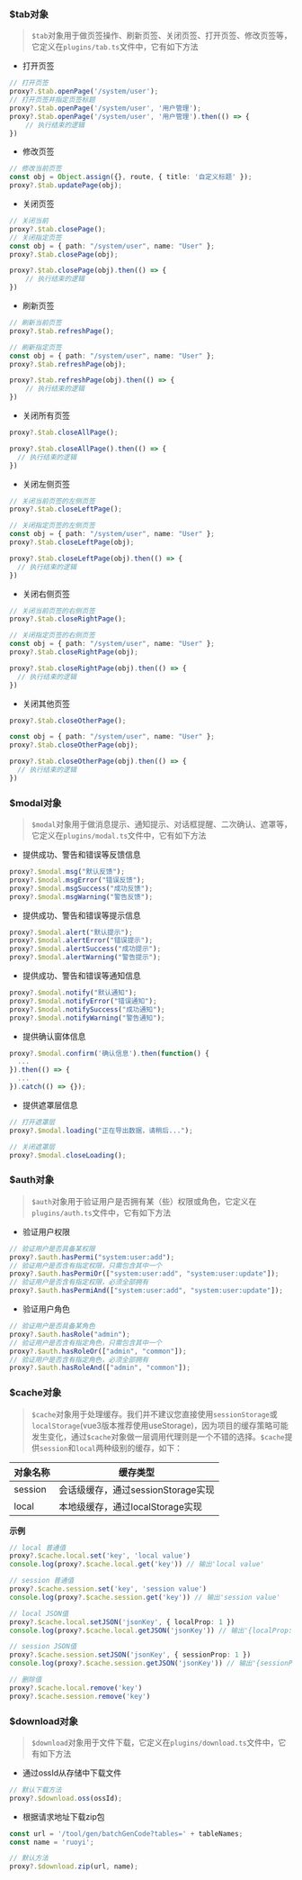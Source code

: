 ### $tab对象
> `$tab`对象用于做页签操作、刷新页签、关闭页签、打开页签、修改页签等，它定义在`plugins/tab.ts`文件中，它有如下方法
* 打开页签

```typescript
// 打开页签
proxy?.$tab.openPage('/system/user');
// 打开页签并指定页签标题
proxy?.$tab.openPage('/system/user', '用户管理');
proxy?.$tab.openPage('/system/user', '用户管理').then(() => {
    // 执行结束的逻辑
})
```

* 修改页签

```typescript
// 修改当前页签
const obj = Object.assign({}, route, { title: '自定义标题' });
proxy?.$tab.updatePage(obj);
```
* 关闭页签

```typescript
// 关闭当前
proxy?.$tab.closePage();
// 关闭指定页签
const obj = { path: "/system/user", name: "User" };
proxy?.$tab.closePage(obj);

proxy?.$tab.closePage(obj).then(() => {
    // 执行结束的逻辑
})
```

* 刷新页签

```typescript
// 刷新当前页签
proxy?.$tab.refreshPage();

// 刷新指定页签
const obj = { path: "/system/user", name: "User" };
proxy?.$tab.refreshPage(obj);

proxy?.$tab.refreshPage(obj).then(() => {
    // 执行结束的逻辑
})
```

* 关闭所有页签

```typescript
proxy?.$tab.closeAllPage();

proxy?.$tab.closeAllPage().then(() => {
  // 执行结束的逻辑
})
```

* 关闭左侧页签

```typescript
// 关闭当前页签的左侧页签
proxy?.$tab.closeLeftPage();

// 关闭指定页签的左侧页签
const obj = { path: "/system/user", name: "User" };
proxy?.$tab.closeLeftPage(obj);

proxy?.$tab.closeLeftPage(obj).then(() => {
  // 执行结束的逻辑
})
```

* 关闭右侧页签

```typescript
// 关闭当前页签的右侧页签
proxy?.$tab.closeRightPage();

// 关闭指定页签的右侧页签
const obj = { path: "/system/user", name: "User" };
proxy?.$tab.closeRightPage(obj);

proxy?.$tab.closeRightPage(obj).then(() => {
  // 执行结束的逻辑
})
```

* 关闭其他页签

```typescript
proxy?.$tab.closeOtherPage();

const obj = { path: "/system/user", name: "User" };
proxy?.$tab.closeOtherPage(obj);

proxy?.$tab.closeOtherPage(obj).then(() => {
  // 执行结束的逻辑
})
```

### $modal对象
> `$modal`对象用于做消息提示、通知提示、对话框提醒、二次确认、遮罩等，它定义在`plugins/modal.ts`文件中，它有如下方法

* 提供成功、警告和错误等反馈信息

```typescript
proxy?.$modal.msg("默认反馈");
proxy?.$modal.msgError("错误反馈");
proxy?.$modal.msgSuccess("成功反馈");
proxy?.$modal.msgWarning("警告反馈");
```

* 提供成功、警告和错误等提示信息

```typescript
proxy?.$modal.alert("默认提示");
proxy?.$modal.alertError("错误提示");
proxy?.$modal.alertSuccess("成功提示");
proxy?.$modal.alertWarning("警告提示");
```

* 提供成功、警告和错误等通知信息

```typescript
proxy?.$modal.notify("默认通知");
proxy?.$modal.notifyError("错误通知");
proxy?.$modal.notifySuccess("成功通知");
proxy?.$modal.notifyWarning("警告通知");
```

* 提供确认窗体信息

```typescript
proxy?.$modal.confirm('确认信息').then(function() {
  ...
}).then(() => {
  ...
}).catch(() => {});
```

* 提供遮罩层信息

```typescript
// 打开遮罩层
proxy?.$modal.loading("正在导出数据，请稍后...");

// 关闭遮罩层
proxy?.$modal.closeLoading();
```

### $auth对象
> `$auth`对象用于验证用户是否拥有某（些）权限或角色，它定义在`plugins/auth.ts`文件中，它有如下方法

* 验证用户权限

```typescript
// 验证用户是否具备某权限
proxy?.$auth.hasPermi("system:user:add");
// 验证用户是否含有指定权限，只需包含其中一个
proxy?.$auth.hasPermiOr(["system:user:add", "system:user:update"]);
// 验证用户是否含有指定权限，必须全部拥有
proxy?.$auth.hasPermiAnd(["system:user:add", "system:user:update"]);
```

* 验证用户角色

```typescript
// 验证用户是否具备某角色
proxy?.$auth.hasRole("admin");
// 验证用户是否含有指定角色，只需包含其中一个
proxy?.$auth.hasRoleOr(["admin", "common"]);
// 验证用户是否含有指定角色，必须全部拥有
proxy?.$auth.hasRoleAnd(["admin", "common"]);
```

### $cache对象
> `$cache`对象用于处理缓存。我们并不建议您直接使用`sessionStorage`或`localStorage`(vue3版本推荐使用useStorage)，因为项目的缓存策略可能发生变化，通过`$cache`对象做一层调用代理则是一个不错的选择。`$cache`提供`session`和`local`两种级别的缓存，如下：

| 对象名称 | 缓存类型                           |
| -------- | ---------------------------------- |
| session  | 会话级缓存，通过sessionStorage实现 |
| local    | 本地级缓存，通过localStorage实现   |


**示例**

```typescript
// local 普通值
proxy?.$cache.local.set('key', 'local value')
console.log(proxy?.$cache.local.get('key')) // 输出'local value'

// session 普通值
proxy?.$cache.session.set('key', 'session value')
console.log(proxy?.$cache.session.get('key')) // 输出'session value'

// local JSON值
proxy?.$cache.local.setJSON('jsonKey', { localProp: 1 })
console.log(proxy?.$cache.local.getJSON('jsonKey')) // 输出'{localProp: 1}'

// session JSON值
proxy?.$cache.session.setJSON('jsonKey', { sessionProp: 1 })
console.log(proxy?.$cache.session.getJSON('jsonKey')) // 输出'{sessionProp: 1}'

// 删除值
proxy?.$cache.local.remove('key')
proxy?.$cache.session.remove('key')
```

### $download对象

> `$download`对象用于文件下载，它定义在`plugins/download.ts`文件中，它有如下方法

* 通过ossId从存储中下载文件

``` typescript
// 默认下载方法
proxy?.$download.oss(ossId);
```

* 根据请求地址下载zip包

```typescript
const url = '/tool/gen/batchGenCode?tables=' + tableNames;
const name = 'ruoyi';

// 默认方法
proxy?.$download.zip(url, name);
```
